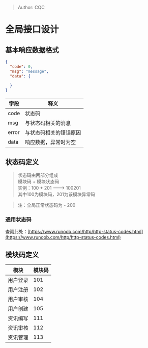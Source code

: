 >Author: CQC
# 全局接口设计
## 基本响应数据格式
```json
{
  "code": 0,
  "msg": "message",
  "data": {
    
  }
}
```
|字段|释义|
|---|---|
|code|状态码|
|msg|与状态码相关的消息|
|error|与状态码相关的错误原因|
|data|响应数据，异常时为空|
## 状态码定义
>状态码由两部分组成\
> 模块码 + 模块状态码\
> 实例：100 + 201 ---> 100201\
> 其中100为模块码，201为该模块异常码

>注：全局正常状态码为 - 200

### 通用状态码
查阅此处：[https://www.runoob.com/http/http-status-codes.html](https://www.runoob.com/http/http-status-codes.html)

## 模块码定义
|模块|模块码|
|---|-----|
|用户登录|101|
|用户注册|102|
|用户审核|104|
|用户创建|105|
|资讯编写|111|
|资讯审核|112|
|资讯管理|113|